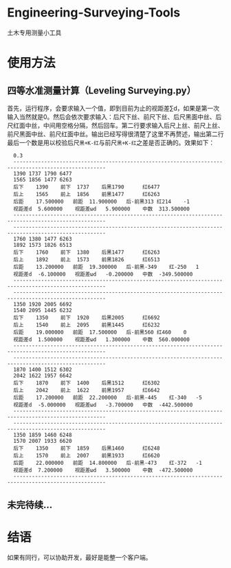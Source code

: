 # Engineering-Surveying-Tools  
土木专用测量小工具  
  
# 使用方法  
## 四等水准测量计算（Leveling Surveying.py） 
首先，运行程序，会要求输入一个值，即到目前为止的视距差∑d，如果是第一次输入当然就是0。然后会依次要求输入：后尺下丝、前尺下丝、后尺黑面中丝、后尺红面中丝，中间用空格分隔，然后回车。第二行要求输入后尺上丝、前尺上丝、前尺黑面中丝、前尺红面中丝。输出已经写得很清楚了这里不再赘述，输出第二行最后一个数是用以校验后尺`黑+K-红`与前尺`黑+K-红`之差是否正确的。效果如下：  

      0.3
      ----------------------------------------------------------------------------------------------------
      1390 1737 1790 6477
      1565 1856 1477 6263
      后下	1390	前下	1737	后黑1790		红6477
      后上	1565	前上	1856	前黑1477		红6263
      后距	17.500000	前距	11.900000	后-前黑313	红214	-1
      视距差d	5.600000	视距差ωd	5.900000	中数	313.500000
      ----------------------------------------------------------------------------------------------------
      ----------------------------------------------------------------------------------------------------
      1760 1380 1477 6263
      1892 1573 1826 6513
      后下	1760	前下	1380	后黑1477		红6263
      后上	1892	前上	1573	前黑1826		红6513
      后距	13.200000	前距	19.300000	后-前黑-349	红-250	1
      视距差d	-6.100000	视距差ωd	-0.200000	中数	-349.500000
      ----------------------------------------------------------------------------------------------------
      ----------------------------------------------------------------------------------------------------
      1350 1920 2005 6692
      1540 2095 1445 6232
      后下	1350	前下	1920	后黑2005		红6692
      后上	1540	前上	2095	前黑1445		红6232
      后距	19.000000	前距	17.500000	后-前黑560	红460	0
      视距差d	1.500000	视距差ωd	1.300000	中数	560.000000
      ----------------------------------------------------------------------------------------------------
      ----------------------------------------------------------------------------------------------------
      1870 1400 1512 6302
      2042 1622 1957 6642
      后下	1870	前下	1400	后黑1512		红6302
      后上	2042	前上	1622	前黑1957		红6642
      后距	17.200000	前距	22.200000	后-前黑-445	红-340	-5
      视距差d	-5.000000	视距差ωd	-3.700000	中数	-442.500000
      ----------------------------------------------------------------------------------------------------
      ----------------------------------------------------------------------------------------------------
      1350 1859 1460 6248
      1570 2007 1933 6620
      后下	1350	前下	1859	后黑1460		红6248
      后上	1570	前上	2007	前黑1933		红6620
      后距	22.000000	前距	14.800000	后-前黑-473	红-372	-1
      视距差d	7.200000	视距差ωd	3.500000	中数	-472.500000
      ----------------------------------------------------------------------------------------------------

## 未完待续...

# 结语
如果有同行，可以协助开发，最好是能整一个客户端。
